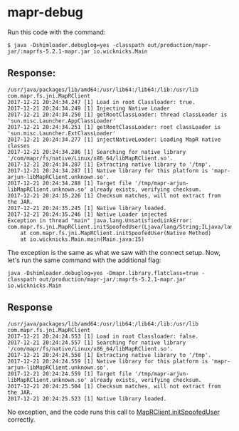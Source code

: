 # mapr-debug

Run this code with the command: 

```
$ java -Dshimloader.debuglog=yes -classpath out/production/mapr-jar/:maprfs-5.2.1-mapr.jar io.wicknicks.Main
```

Response:
--------

```
/usr/java/packages/lib/amd64:/usr/lib64:/lib64:/lib:/usr/lib
com.mapr.fs.jni.MapRClient
2017-12-21 20:24:34.247 [1] Load in root Classloader: true.
2017-12-21 20:24:34.249 [1] Injecting Native Loader
2017-12-21 20:24:34.250 [1] getRootClassLoader: thread classLoader is 'sun.misc.Launcher.AppClassLoader'
2017-12-21 20:24:34.251 [1] getRootClassLoader: root classLoader is 'sun.misc.Launcher.ExtClassLoader'
2017-12-21 20:24:34.277 [1] injectNativeLoader: Loading MapR native classes
2017-12-21 20:24:34.286 [1] Searching for native library '/com/mapr/fs/native/Linux/x86_64/libMapRClient.so'.
2017-12-21 20:24:34.287 [1] Extracting native library to '/tmp'.
2017-12-21 20:24:34.287 [1] Native library for this platform is 'mapr-arjun-libMapRClient.unknown.so'.
2017-12-21 20:24:34.288 [1] Target file '/tmp/mapr-arjun-libMapRClient.unknown.so' already exists, verifying checksum.
2017-12-21 20:24:35.226 [1] Checksum matches, will not extract from the JAR.
2017-12-21 20:24:35.245 [1] Native library loaded.
2017-12-21 20:24:35.246 [1] Native Loader injected
Exception in thread "main" java.lang.UnsatisfiedLinkError: com.mapr.fs.jni.MapRClient.initSpoofedUser(Ljava/lang/String;ILjava/lang/String;I)I
	at com.mapr.fs.jni.MapRClient.initSpoofedUser(Native Method)
	at io.wicknicks.Main.main(Main.java:15)
```

The exception is the same as what we saw with the connect setup. Now, let's run the same command with the additional flag: 

```
java -Dshimloader.debuglog=yes -Dmapr.library.flatclass=true -classpath out/production/mapr-jar/:maprfs-5.2.1-mapr.jar io.wicknicks.Main
```

Response
--------

```
/usr/java/packages/lib/amd64:/usr/lib64:/lib64:/lib:/usr/lib
com.mapr.fs.jni.MapRClient
2017-12-21 20:24:24.553 [1] Load in root Classloader: false.
2017-12-21 20:24:24.557 [1] Searching for native library '/com/mapr/fs/native/Linux/x86_64/libMapRClient.so'.
2017-12-21 20:24:24.558 [1] Extracting native library to '/tmp'.
2017-12-21 20:24:24.559 [1] Native library for this platform is 'mapr-arjun-libMapRClient.unknown.so'.
2017-12-21 20:24:24.559 [1] Target file '/tmp/mapr-arjun-libMapRClient.unknown.so' already exists, verifying checksum.
2017-12-21 20:24:25.504 [1] Checksum matches, will not extract from the JAR.
2017-12-21 20:24:25.523 [1] Native library loaded.
```

No exception, and the code runs this call to [MapRClient.initSpoofedUser](https://github.com/wicknicks/mapr-debug/blob/master/src/io/wicknicks/Main.java#L15) correctly.
